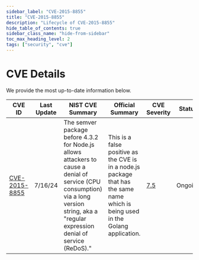 ```yaml
---
sidebar_label: "CVE-2015-8855"
title: "CVE-2015-8855"
description: "Lifecycle of CVE-2015-8855"
hide_table_of_contents: true
sidebar_class_name: "hide-from-sidebar"
toc_max_heading_level: 2
tags: ["security", "cve"]
---
```


# CVE Details

We provide the most up-to-date information below.

| CVE ID                                                          | Last Update | NIST CVE Summary                                                                                                                                                                             | Official Summary                                                                                                                  | CVE Severity                                          | Status  |
| --------------------------------------------------------------- | ----------- | -------------------------------------------------------------------------------------------------------------------------------------------------------------------------------------------- | --------------------------------------------------------------------------------------------------------------------------------- | ----------------------------------------------------- | ------- |
| [CVE-2015-8855](https://nvd.nist.gov/vuln/detail/CVE-2015-8855) | 7/16/24     | The semver package before 4.3.2 for Node.js allows attackers to cause a denial of service (CPU consumption) via a long version string, aka a "regular expression denial of service (ReDoS)." | This is a false positive as the CVE is in a node.js package that has the same name which is being used in the Golang application. | [7.5](https://nvd.nist.gov/vuln/detail/CVE-2015-8855) | Ongoing |
